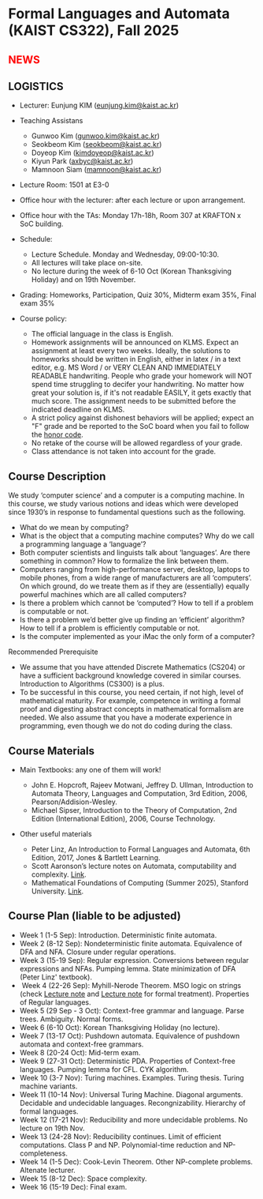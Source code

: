 Formal Languages and Automata (KAIST CS322), Fall 2025
====================


<span style="color:red">NEWS</span>
---------------------



LOGISTICS
---------------------
- Lecturer: Eunjung KIM (eunjung.kim@kaist.ac.kr)

- Teaching Assistans 
  - Gunwoo Kim (gunwoo.kim@kaist.ac.kr)
  - Seokbeom Kim (seokbeom@kaist.ac.kr)
  - Doyeop Kim (kimdoyeop@kaist.ac.kr)
  - Kiyun Park (axbyc@kaist.ac.kr)
  - Mamnoon Siam (mamnoon@kaist.ac.kr)
    
- Lecture Room: 1501 at E3-0
  
- Office hour with the lecturer: after each lecture or upon arrangement.
- Office hour with the TAs: Monday 17h-18h, Room 307 at KRAFTON x SoC building.
  

  
- Schedule: 
  - Lecture Schedule. Monday and Wednesday, 09:00-10:30.
  - All lectures will take place on-site.
  - No lecture during the week of 6-10 Oct (Korean Thanksgiving Holiday) and on 19th November.
     
- Grading: Homeworks, Participation, Quiz 30%, Midterm exam 35%, Final exam 35%
  
 
- Course policy:
  - The official language in the class is English. 
  - Homework assignments will be announced on KLMS. Expect an assignment at least every two weeks. Ideally, the solutions to homeworks should be written in English, either in latex / in a text editor, e.g. MS Word / or VERY CLEAN AND IMMEDIATELY READABLE handwriting. People who grade your homework will NOT spend time struggling to decifer your handwriting. No matter how great your solution is, if it's not readable EASILY, it gets exactly that much score. The assignment needs to be submitted before the indicated deadline on KLMS. 
  - A strict policy against dishonest behaviors will be applied; expect an "F" grade and be reported to the SoC board when you fail to follow the [honor code](https://cs.kaist.ac.kr/content?menu=309).
  - No retake of the course will be allowed regardless of your grade.
  - Class attendance is not taken into account for the grade.


Course Description
-------------------
We study ‘computer science’ and a computer is a computing machine. In this course, we study various notions and ideas which were developed since 1930’s in response to fundamental questions such as the following. 
- What do we mean by computing? 
- What is the object that a computing machine computes? Why do we call a programming language a ‘language’?
- Both computer scientists and linguists talk about ‘languages’. Are there something in common? How to formalize the link between them.
- Computers ranging from high-performance server, desktop, laptops to mobile phones, from a wide range of manufacturers are all ‘computers’. On which ground, do we treate them as if they are (essentially) equally powerful machines which are all called computers?
- Is there a problem which cannot be ‘computed’? How to tell if a problem is computable or not.
- Is there a problem we’d better give up finding an ‘efficient’ algorithm? How to tell if a problem is efficiently computable or not.
- Is the computer implemented as your iMac the only form of a computer? 

Recommended Prerequisite
- We assume that you have attended Discrete Mathematics (CS204) or have a sufficient background knowledge covered in similar courses. Introduction to Algorithms (CS300) is a plus. 
- To be successful in this course, you need certain, if not high, level of mathematical maturity. For example, competence in writing a formal proof and digesting abstract concepts in mathematical formalism are needed. 
We also assume that you have a moderate experience in programming, even though we do not do coding during the class.


Course Materials
-------------------
- Main Textbooks: any one of them will work! 
  - John E. Hopcroft, Rajeev Motwani, Jeffrey D. Ullman, Introduction to Automata Theory, Languages and Computation, 3rd Edition, 2006, Pearson/Addision-Wesley. 
  - Michael Sipser, Introduction to the Theory of Computation, 2nd Edition (International Edition), 2006, Course Technology. 

- Other useful materials
  - Peter Linz, An Introduction to Formal Languages and Automata, 6th Edition, 2017, Jones & Bartlett Learning.
  - Scott Aaronson’s lecture notes on Automata, computability and complexity. [Link](https://ocw.mit.edu/courses/6-045j-automata-computability-and-complexity-spring-2011/pages/lecture-notes/).
  - Mathematical Foundations of Computing (Summer 2025), Stanford University. [Link](https://web.stanford.edu/class/cs103/syllabus).
 
Course Plan (liable to be adjusted)
------------
- Week 1 (1-5 Sep): Introduction. Deterministic finite automata.
- Week 2 (8-12 Sep): Nondeterministic finite automata. Equivalence of DFA and NFA. Closure under regular operations. 
- Week 3 (15-19 Sep): Regular expression. Conversions between regular expressions and NFAs. Pumping lemma. State minimization of DFA (Peter Linz' textbook). 
-  Week 4 (22-26 Sep): Myhill-Nerode Theorem. MSO logic on strings (check [Lecture note](https://github.com/ssimplexity/CS492_spring2025/blob/main/01-02.Intro-MSO-DFA.pdf) and [Lecture note](https://github.com/ssimplexity/CS492_spring2025/blob/main/03-04.BuchiTheoremStrings.pdf) for formal treatment). Properties of Regular languages.
- Week 5 (29 Sep - 3 Oct): Context-free grammar and language. Parse trees. Ambiguity. Normal forms. 
- Week 6 (6-10 Oct): Korean Thanksgiving Holiday (no lecture).
- Week 7 (13-17 Oct): Pushdown automata. Equivalence of pushdown automata and context-free grammars.
- Week 8 (20-24 Oct): Mid-term exam.
- Week 9 (27-31 Oct): Deterministic PDA. Properties of Context-free languages. Pumping lemma for CFL. CYK algorithm.
- Week 10 (3-7 Nov): Turing machines. Examples. Turing thesis. Turing machine variants. 
- Week 11 (10-14 Nov): Universal Turing Machine. Diagonal arguments. Decidable and undecidable languages. Recongnizability. Hierarchy of formal languages.
- Week 12 (17-21 Nov): Reducibility and more undecidable problems. No lecture on 19th Nov.
- Week 13 (24-28 Nov): Reducibility continues. Limit of efficient computations. Class P and NP. Polynomial-time reduction and NP-completeness. 
- Week 14 (1-5 Dec): Cook-Levin Theorem. Other NP-complete problems. Altenate lecturer.
- Week 15 (8-12 Dec): Space complexity. 
- Week 16 (15-19 Dec): Final exam.



